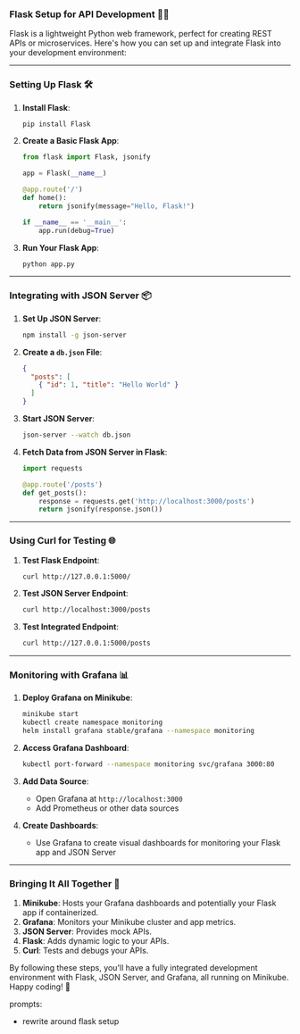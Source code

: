 ### **Flask Setup for API Development 🐍🚀**

Flask is a lightweight Python web framework, perfect for creating REST APIs or microservices. Here's how you can set up and integrate Flask into your development environment:

---

### **Setting Up Flask 🛠️**

1. **Install Flask**:
   ```bash
   pip install Flask
   ```

2. **Create a Basic Flask App**:
   ```python
   from flask import Flask, jsonify

   app = Flask(__name__)

   @app.route('/')
   def home():
       return jsonify(message="Hello, Flask!")

   if __name__ == '__main__':
       app.run(debug=True)
   ```

3. **Run Your Flask App**:
   ```bash
   python app.py
   ```

---

### **Integrating with JSON Server 📦**

1. **Set Up JSON Server**:
   ```bash
   npm install -g json-server
   ```

2. **Create a `db.json` File**:
   ```json
   {
     "posts": [
       { "id": 1, "title": "Hello World" }
     ]
   }
   ```

3. **Start JSON Server**:
   ```bash
   json-server --watch db.json
   ```

4. **Fetch Data from JSON Server in Flask**:
   ```python
   import requests

   @app.route('/posts')
   def get_posts():
       response = requests.get('http://localhost:3000/posts')
       return jsonify(response.json())
   ```

---

### **Using Curl for Testing 🌐**

1. **Test Flask Endpoint**:
   ```bash
   curl http://127.0.0.1:5000/
   ```

2. **Test JSON Server Endpoint**:
   ```bash
   curl http://localhost:3000/posts
   ```

3. **Test Integrated Endpoint**:
   ```bash
   curl http://127.0.0.1:5000/posts
   ```

---

### **Monitoring with Grafana 📊**

1. **Deploy Grafana on Minikube**:
   ```bash
   minikube start
   kubectl create namespace monitoring
   helm install grafana stable/grafana --namespace monitoring
   ```

2. **Access Grafana Dashboard**:
   ```bash
   kubectl port-forward --namespace monitoring svc/grafana 3000:80
   ```

3. **Add Data Source**:
   - Open Grafana at `http://localhost:3000`
   - Add Prometheus or other data sources

4. **Create Dashboards**:
   - Use Grafana to create visual dashboards for monitoring your Flask app and JSON Server

---

### **Bringing It All Together 🧩**

1. **Minikube**: Hosts your Grafana dashboards and potentially your Flask app if containerized.
2. **Grafana**: Monitors your Minikube cluster and app metrics.
3. **JSON Server**: Provides mock APIs.
4. **Flask**: Adds dynamic logic to your APIs.
5. **Curl**: Tests and debugs your APIs.

By following these steps, you'll have a fully integrated development environment with Flask, JSON Server, and Grafana, all running on Minikube. Happy coding! 🚀

prompts:
- rewrite around flask setup